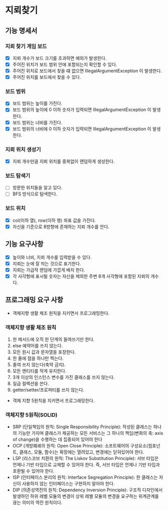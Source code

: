 # 지뢰찾기

## 기능 명세서
### 지뢰 찾기 게임 보드
- [x] 지뢰 개수가 보드 크기를 초과하면 예외가 발생한다.
- [x] 주어진 위치가 보드 범위 안에 포함되는지 확인할 수 있다.
- [x] 주어진 위치로 보드에서 찾을 떄 없으면 IllegalArgumentException 이 발생한다.
- [x] 주어진 위치를 보드에서 찾을 수 있다.

### 보드 범위
- [x] 보드 범위는 높이를 가진다.
- [x] 보드 범위의 높이에 0 이하 숫자가 입력되면 IllegalArgumentException 이 발생한다.
- [x] 보드 범위는 너비를 가진다.
- [x] 보드 범위의 너비에 0 이하 숫자가 입력되면 IllegalArgumentException 이 발생한다.

### 지뢰 위치 생성기
- [x] 지뢰 개수만큼 지뢰 위치를 중복없이 랜덤하게 생성한다.

### 보드 탐색기
- [ ] 방문한 위치들을 알고 있다.
- [ ] BFS 방식으로 탐색한다.

### 보드 위치
- [x] col(이하 열), row(이하 행) 좌표 값을 가진다.
- [x] 자신을 기준으로 8방향에 존재하는 지뢰 개수를 안다.

## 기능 요구사항
- [x] 높이와 너비, 지뢰 개수를 입력받을 수 있다.
- [x] 지뢰는 눈에 잘 띄는 것으로 표기한다.
- [x] 지뢰는 가급적 랜덤에 가깝게 배치 한다.
- [x] 각 사각형에 표시될 숫자는 자신을 제외한 주변 8개 사각형에 포함된 지뢰의 개수다.

## 프로그래밍 요구 사항
- 객체지향 생활 체조 원칙을 지키면서 프로그래밍한다.

### 객체지향 생활 체조 원칙

1. 한 메서드에 오직 한 단계의 들여쓰기만 한다.
2. else 예약어를 쓰지 않는다.
3. 모든 원시 값과 문자열을 포장한다.
4. 한 줄에 점을 하나만 찍는다.
5. 줄여 쓰지 않는다(축약 금지).
6. 모든 엔티티를 작게 유지한다.
7. 3개 이상의 인스턴스 변수를 가진 클래스를 쓰지 않는다.
8. 일급 컬렉션을 쓴다.
9. getter/setter/프로퍼티를 쓰지 않는다.


- 객체 지향 5원칙을 지키면서 프로그래밍한다.


### 객체지향 5원칙(SOLID)

- SRP (단일책임의 원칙: Single Responsibility Principle): 작성된 클래스는 하나의 기능만 가지며 클래스가 제공하는 모든 서비스는 그 하나의 책임(변화의 축: axis of change)을 수행하는 데 집중되어 있어야 한다
- OCP (개방폐쇄의 원칙: Open Close Principle): 소프트웨어의 구성요소(컴포넌트, 클래스, 모듈, 함수)는 확장에는 열려있고, 변경에는 닫혀있어야 한다.
- LSP (리스코브 치환의 원칙: The Liskov Substitution Principle): 서브 타입은 언제나 기반 타입으로 교체할 수 있어야 한다. 즉, 서브 타입은 언제나 기반 타입과 호환될 수 있어야 한다.
- ISP (인터페이스 분리의 원칙: Interface Segregation Principle): 한 클래스는 자신이 사용하지 않는 인터페이스는 구현하지 말아야 한다.
- DIP (의존성역전의 원칙: Dependency Inversion Principle): 구조적 디자인에서 발생하던 하위 레벨 모듈의 변경이 상위 레벨 모듈의 변경을 요구하는 위계관계를 끊는 의미의 역전 원칙이다.

